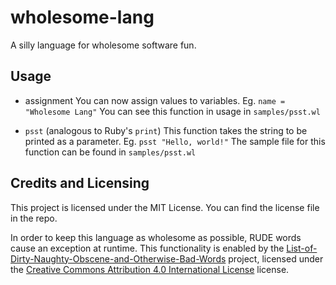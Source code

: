 # wholesome-lang
A silly language for wholesome software fun.

## Usage
* assignment
You can now assign values to variables.
Eg. `name = "Wholesome Lang"`
You can see this function in usage in `samples/psst.wl`

* `psst` (analogous to Ruby's `print`)
This function takes the string to be printed as a parameter.
Eg. `psst "Hello, world!"`
The sample file for this function can be found in `samples/psst.wl`

## Credits and Licensing
This project is licensed under the MIT License. You can find the license file in the repo.

In order to keep this language as wholesome as possible, RUDE words cause an exception at runtime.
This functionality is enabled by the [List-of-Dirty-Naughty-Obscene-and-Otherwise-Bad-Words](https://github.com/LDNOOBW/List-of-Dirty-Naughty-Obscene-and-Otherwise-Bad-Words) project, licensed under the [Creative Commons Attribution 4.0 International License](https://creativecommons.org/licenses/by/4.0/) license.
